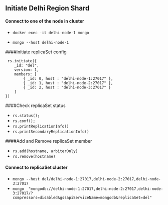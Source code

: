## **Initiate Delhi Region Shard**

 #### Connect to one of the node in cluster

- `docker exec -it delhi-node-1 mongo`
  
- `mongo --host delhi-node-1`


####Initiate replicaSet config

```
 rs.initiate({
    _id: "del",
    version: 1,
    members: [
        { _id: 0, host : "delhi-node-1:27017" },
        { _id: 1, host : "delhi-node-2:27017" },
        { _id: 2, host : "delhi-node-3:27017" }
    ]
})
```

####Check replicaSet status

- `rs.status();`
- `rs.conf();`
- `rs.printReplicationInfo()`
- `rs.printSecondaryReplicationInfo()`

####Add and Remove replicaSet member

- `rs.add(hostname, arbiterOnly)`
- `rs.remove(hostname)`

#### Connect to replicaSet cluster

- `mongo --host del/delhi-node-1:27017,delhi-node-2:27017,delhi-node-3:27017`
- `mongo  "mongodb://delhi-node-1:27017,delhi-node-2:27017,delhi-node-3:27017/?compressors=disabled&gssapiServiceName=mongodb&replicaSet=del"`
